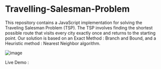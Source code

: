 # Travelling-Salesman-Problem
This repository contains a JavaScript implementation for solving the Traveling Salesman Problem (TSP). The TSP involves finding the shortest possible route that visits every city exactly once and returns to the starting point. Our solution is based on an Exact Method : Branch and Bound, and a Heuristic method : Nearest Neighbor algorithm.

![image](https://github.com/AMINE-ADJ/Travelling-Salesman-Problem/assets/85430078/841b0637-0a3c-4f99-bb83-8c28f5e31d6b)

Live Demo :
